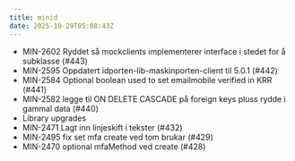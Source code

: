 ```yaml
---
title: minid
date: 2025-10-29T05:08:43Z
---
```

- MIN-2602 Ryddet så mockclients implementerer interface i stedet for å subklasse (#443)
- MIN-2595 Oppdatert idporten-lib-maskinporten-client til 5.0.1 (#442)
- MIN-2584 Optional boolean used to set emailmobile verified in KRR (#441)
- MIN-2582 legge til ON DELETE CASCADE på foreign keys pluss rydde i gammal data (#440)
- Library upgrades
- MIN-2471 Lagt inn linjeskift i tekster (#432)
- MIN-2495 fix set mfa create ved tom brukar (#429)
- MIN-2470 optional mfaMethod ved create (#428)

